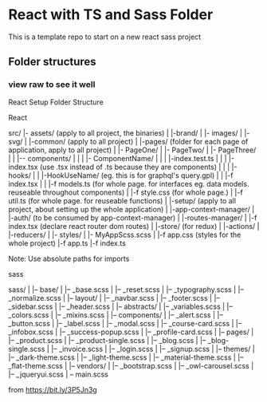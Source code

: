 # React with TS and Sass Folder
This is a template repo to start on a new react sass project

## Folder structures
### view raw to see it well

React Setup Folder Structure

React

src/
|- assets/ (apply to all project, the binaries)
|  |-brand/
|  |- images/
|  |- svg/
|
|-common/ (apply to all project)
|
|-pages/ (folder for each page of application, apply to all project)
| |- PageOne/
| |- PageTwo/
| |- PageThree/
| |  |-- components/
| |  |   |- ComponentName/
| |  |   |-index.test.ts
| |  |   |-index.tsx (use .tsx instead of .ts because they are components)
|
| |  |-hooks/
| |  |-HookUseName/ (eg. this is for graphql's query.gpl)
| |  |-f index.tsx
|
| |-f models.ts (for whole page. for interfaces eg. data models. reuseable throughout components)
| |-f style.css (for whole page.)
| |-f util.ts (for whole page. for reuseable functions)
|
|-setup/ (apply to all project, about setting up the whole application)
| |-app-context-manager/
| |-auth/ (to be consumed by app-context-manager)
| |-routes-manager/
| |-f index.tsx (declare react router dom routes)
|
|-store/ (for redux)
| |-actions/
| |-reducers/
|
|- styles/
|  |- MyAppScss.scss
|
|-f app.css (styles for the whole project)
|-f app.ts
|-f index.ts

Note:
Use absolute paths for imports




sass

sass/
|
|– base/
|   |– _base.scss
|   |– _reset.scss
|   |– _typography.scss
|   |– _normalize.scss
|
|– layout/
|   |– _navbar.scss
|   |– _footer.scss
|   |– _sidebar.scss
|   |– _header.scss
|
|– abstracts/
|   |– _variables.scss
|   |– _colors.scss
|   |– _mixins.scss
|
|– components/
|   |– _alert.scss
|   |– _button.scss
|   |– _label.scss
|   |– _modal.scss
|   |– _course-card.scss
|   |– _infobox.scss
|   |– _success-popup.scss
|   |– _profile-card.scss
|
|– pages/
|   |– _product.scss
|   |– _product-single.scss
|   |– _blog.scss
|   |– _blog-single.scss
|   |– _invoice.scss
|   |– _login.scss
|   |– _signup.scss
|
|– themes/
|   |– _dark-theme.scss
|   |– _light-theme.scss
|   |– _material-theme.scss
|   |– _flat-theme.scss
|
|– vendors/
|   |– _bootstrap.scss
|   |– _owl-carousel.scss
|   |– _jqueryui.scss
|
 – main.scss

from https://bit.ly/3P5Jn3g
